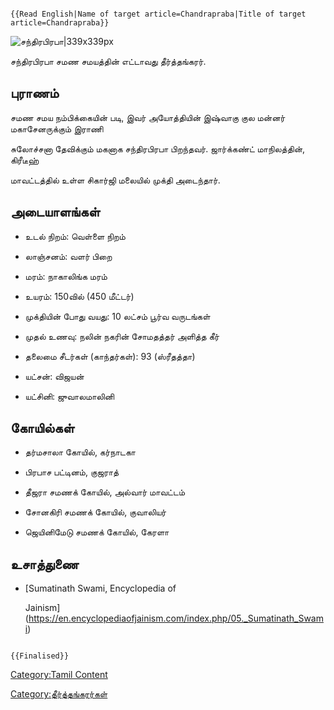```{=mediawiki}
{{Read English|Name of target article=Chandrapraba|Title of target article=Chandrapraba}}
```
![சந்திரபிரபா\|339x339px](சந்திரபிரபா.jpg "சந்திரபிரபா|339x339px")
சந்திரபிரபா சமண சமயத்தின் எட்டாவது தீர்த்தங்கரர்.

## புராணம்

சமண சமய நம்பிக்கையின் படி, இவர் அயோத்தியின் இஷ்வாகு குல மன்னர் மகாசேனருக்கும் இராணி
சுலோச்சனா தேவிக்கும் மகனாக சந்திரபிரபா பிறந்தவர். ஜார்க்கண்ட் மாநிலத்தின், கிரீடீஹ்
மாவட்டத்தில் உள்ள சிகார்ஜி மலையில் முக்தி அடைந்தார்.

## அடையாளங்கள்

-   உடல் நிறம்: வெள்ளை நிறம்
-   லாஞ்சனம்: வளர் பிறை
-   மரம்: நாகாலிங்க மரம்
-   உயரம்: 150வில் (450 மீட்டர்)
-   முக்தியின் போது வயது: 10 லட்சம் பூர்வ வருடங்கள்
-   முதல் உணவு: நலின் நகரின் சோமதத்தர் அளித்த கீர்
-   தலைமை சீடர்கள் (காந்தர்கள்): 93 (ஸ்ரீதத்தா)
-   யட்சன்: விஜயன்
-   யட்சினி: ஜுவாலமாலினி

## கோயில்கள்

-   தர்மசாலா கோயில், கர்நாடகா
-   பிரபாச பட்டினம், குஜராத்
-   தீஜரா சமணக் கோயில், அல்வார் மாவட்டம்
-   சோனகிரி சமணக் கோயில், குவாலியர்
-   ஜெயினிமேடு சமணக் கோயில், கேரளா

## உசாத்துணை

-   [Sumatinath Swami, Encyclopedia of
    Jainism](https://en.encyclopediaofjainism.com/index.php/05._Sumatinath_Swami)

```{=mediawiki}
{{Finalised}}
```
[Category:Tamil Content](Category:Tamil_Content "wikilink")
[Category:தீர்த்தங்கரர்கள்](Category:தீர்த்தங்கரர்கள் "wikilink")
